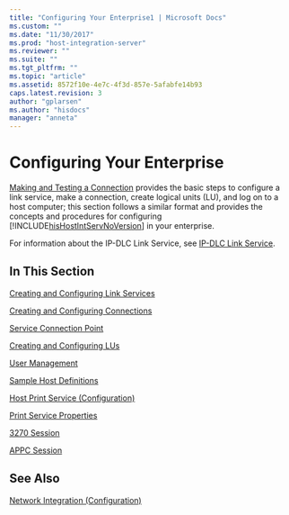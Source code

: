 ```yaml
---
title: "Configuring Your Enterprise1 | Microsoft Docs"
ms.custom: ""
ms.date: "11/30/2017"
ms.prod: "host-integration-server"
ms.reviewer: ""
ms.suite: ""
ms.tgt_pltfrm: ""
ms.topic: "article"
ms.assetid: 8572f10e-4e7c-4f3d-857e-5afabfe14b93
caps.latest.revision: 3
author: "gplarsen"
ms.author: "hisdocs"
manager: "anneta"
---
```

# Configuring Your Enterprise
[Making and Testing a Connection](../core/making-and-testing-a-connection2.md) provides the basic steps to configure a link service, make a connection, create logical units (LU), and log on to a host computer; this section follows a similar format and provides the concepts and procedures for configuring [!INCLUDE[hisHostIntServNoVersion](../includes/hishostintservnoversion-md.md)] in your enterprise.  
  
 For information about the IP-DLC Link Service, see [IP-DLC Link Service](./ip-dlc-link-service2.md).  
  
## In This Section  
 [Creating and Configuring Link Services](../core/creating-and-configuring-link-services2.md)  
  
 [Creating and Configuring Connections](../core/creating-and-configuring-connections1.md)  
  
 [Service Connection Point](../core/service-connection-point2.md)  
  
 [Creating and Configuring LUs](../core/creating-and-configuring-lus1.md)  
  
 [User Management](../core/user-management1.md)  
  
 [Sample Host Definitions](../core/sample-host-definitions2.md)  
  
 [Host Print Service (Configuration)](../core/host-print-service-configuration-1.md)  
  
 [Print Service Properties](../core/print-service-properties1.md)  
  
 [3270 Session](../core/3270-session1.md)  
  
 [APPC Session](../core/appc-session2.md)  
  
## See Also  
 [Network Integration (Configuration)](../core/network-integration-configuration-1.md)